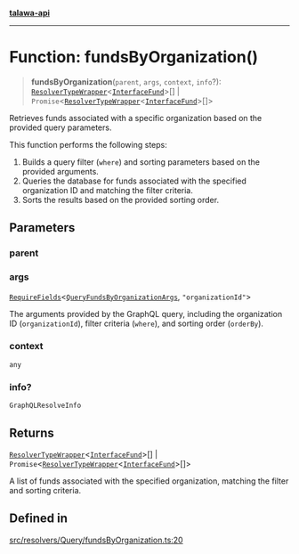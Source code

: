 [**talawa-api**](../../../../README.md)

***

# Function: fundsByOrganization()

> **fundsByOrganization**(`parent`, `args`, `context`, `info`?): [`ResolverTypeWrapper`](../../../../types/generatedGraphQLTypes/type-aliases/ResolverTypeWrapper.md)\<[`InterfaceFund`](../../../../models/Fund/interfaces/InterfaceFund.md)\>[] \| `Promise`\<[`ResolverTypeWrapper`](../../../../types/generatedGraphQLTypes/type-aliases/ResolverTypeWrapper.md)\<[`InterfaceFund`](../../../../models/Fund/interfaces/InterfaceFund.md)\>[]\>

Retrieves funds associated with a specific organization based on the provided query parameters.

This function performs the following steps:
1. Builds a query filter (`where`) and sorting parameters based on the provided arguments.
2. Queries the database for funds associated with the specified organization ID and matching the filter criteria.
3. Sorts the results based on the provided sorting order.

## Parameters

### parent

### args

[`RequireFields`](../../../../types/generatedGraphQLTypes/type-aliases/RequireFields.md)\<[`QueryFundsByOrganizationArgs`](../../../../types/generatedGraphQLTypes/type-aliases/QueryFundsByOrganizationArgs.md), `"organizationId"`\>

The arguments provided by the GraphQL query, including the organization ID (`organizationId`), filter criteria (`where`), and sorting order (`orderBy`).

### context

`any`

### info?

`GraphQLResolveInfo`

## Returns

[`ResolverTypeWrapper`](../../../../types/generatedGraphQLTypes/type-aliases/ResolverTypeWrapper.md)\<[`InterfaceFund`](../../../../models/Fund/interfaces/InterfaceFund.md)\>[] \| `Promise`\<[`ResolverTypeWrapper`](../../../../types/generatedGraphQLTypes/type-aliases/ResolverTypeWrapper.md)\<[`InterfaceFund`](../../../../models/Fund/interfaces/InterfaceFund.md)\>[]\>

A list of funds associated with the specified organization, matching the filter and sorting criteria.

## Defined in

[src/resolvers/Query/fundsByOrganization.ts:20](https://github.com/Suyash878/talawa-api/blob/b5a9d8b4a1ea678a3d6f5b710b3721f91a3052fc/src/resolvers/Query/fundsByOrganization.ts#L20)
